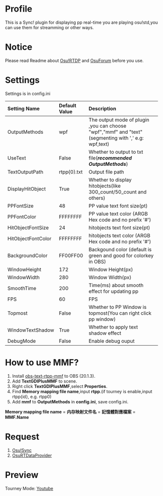 # Profile
This is a Sync! plugin for displaying pp real-time you are playing osu!std,you can use them for streamming or other ways.

# Notice
Please read Readme about [Osu!RTDP](https://github.com/KedamaOvO/OsuRTDataProvider-Release) and [OsuForum](https://osu.ppy.sh/forum/t/685031) before you use.

# Settings
Settings is in config.ini<br>

| Setting Name  | Default Value | Description |
|:------------- |:-------------|:-----|
| OutputMethods | wpf | The output mode of plugin ,you can choose "wpf","mmf" and "text" (segmenting with ',' e.g: wpf,text) |
| UseText  | False | Whether to output to txt file(***recommended OutputMethods***) |
| TextOutputPath  | rtpp{0}.txt |  Output file path |
| DisplayHitObject | True  | Whether to display hitobjects(like 300_count/50_count and others) |
| PPFontSize | 48 | PP value text font size(pt) |
| PPFontColor | FFFFFFFF | PP value text color (ARGB Hex  code and no prefix '#') |
| HitObjectFontSize | 24 | hitobjects text font size(pt) |
| HitObjectFontColor | FFFFFFFF | hitobjects text color (ARGB Hex  code and no prefix '#') |
| BackgroundColor | FF00FF00 | Backgound color (default is green and good for colorkey in OBS) |
| WindowHeight | 172 | Window Height(px) |
| WindowWidth | 280 | Window Width(px) |
| SmoothTime | 200 | Time(ms) about smooth effect for updating pp |
| FPS | 60 | FPS |
| Topmost | False | Whether to PP Window is topmost(You can right click pp window) |
| WindowTextShadow | True|Whether to apply text shadow effect |
| DebugMode | False |Enable debug ouput |

# How to use MMF?
1. Install [obs-text-rtpp-mmf](https://github.com/KedamaOvO/RealTimePPDisplayer/releases/download/v1.1.1/obs-text-rtpp-mmf.7z) to OBS (20.1.3).
2. Add **TextGDIPlusMMF** to scene.
3. Right click **TextGDIPlusMMF**,select **Properties**.
4. Find **Memory mapping file name**,input **rtpp**.(if tourney is enable,input rtpp{id}, e.g. rtpp0)
5. Add **mmf** to **OutputMethods** in **config.ini**, save config.ini.

**Memory mapping file name** = **内存映射文件名** = **記憶體對應檔案** = **MMF.Name**

# Request 
1. [Osu!Sync](https://github.com/Deliay/osuSync)
2. [OsuRTDataProvider](https://github.com/KedamaOvO/OsuRTDataProvider-Release)

# Preview
Tourney Mode: [Youtube](https://www.youtube.com/watch?v=begp3yimqaI)
